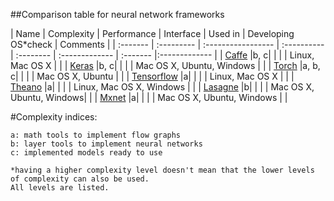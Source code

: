 ##Comparison table for neural network frameworks

| Name      | Complexity | Performance | Interface | Used in        | Developing OS*check  | Comments |
| :-------  | :--------- | :----------------- | :---------- | :-------- | :------------- | :-------    |:------------- |
| [Caffe]() |b, c|                    |             |           | Linux, Mac OS X | |
| [Keras]() |b, c|                    |             |           | Mac OS X, Ubuntu, Windows |  |
| [Torch]() |a, b, c|                    |             |           | Mac OS X, Ubuntu |  |
| [Tensorflow]() |a|                    |             |           | Linux, Mac OS X    |         |
| [Theano]() |a|                    |             |           | Linux, Mac OS X, Windows |  |
| [Lasagne]() |b|                    |             |           | Mac OS X, Ubuntu, Windows|  |
| [Mxnet]() |a|                    |             |           | Mac OS X, Ubuntu, Windows |   |

#Complexity indices:
  
    a: math tools to implement flow graphs
    b: layer tools to implement neural networks
    c: implemented models ready to use
  
    *having a higher complexity level doesn't mean that the lower levels of complexity can also be used. 
    All levels are listed.
